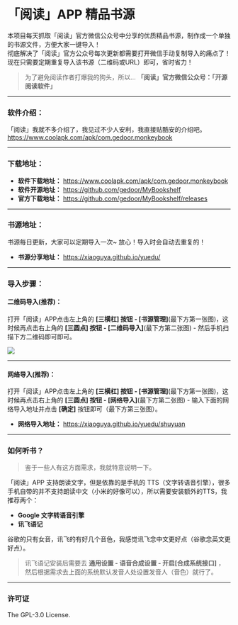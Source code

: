 # 「阅读」APP 精品书源

本项目每天抓取「阅读」官方微信公众号中分享的优质精品书源，制作成一个单独的书源文件，方便大家一键导入！  
彻底解决了「阅读」官方公众号每次更新都需要打开微信手动复制导入的痛点了！现在只需要定期重复导入该书源（二维码或URL）即可，省时省力！  
> 为了避免阅读作者打爆我的狗头，所以... **「阅读」官方微信公众号：「开源阅读软件」**  


****

### 软件介绍：
「阅读」我就不多介绍了，我见过不少人安利，我直接贴酷安的介绍吧。
https://www.coolapk.com/apk/com.gedoor.monkeybook

****

### 下载地址：
- **软件下载地址：** https://www.coolapk.com/apk/com.gedoor.monkeybook
- **软件开源地址：** https://github.com/gedoor/MyBookshelf
- **官方下载地址：** https://github.com/gedoor/MyBookshelf/releases

****

### 书源地址：
书源每日更新，大家可以定期导入一次~ 放心！导入时会自动去重复的！
- **书源分享地址：** https://xiaoguya.github.io/yuedu/

****

### 导入步骤：
#### 二维码导入(推荐)：
打开「阅读」APP点击左上角的 **\[三横杠\] 按钮 - \[书源管理\]**(最下方第一张图)，这时候再点击右上角的 **\[三圆点\] 按钮 - \[二维码导入\]**(最下方第二张图) - 然后手机扫描下方二维码即可即可。  

![](https://xiaoguya.github.io/yuedu/dist/img/img-06.png)

****

#### 网络导入(推荐)：
打开「阅读」APP点击左上角的 **\[三横杠\] 按钮 - \[书源管理\]**(最下方第一张图)，这时候再点击右上角的 **\[三圆点\] 按钮 - \[网络导入\]**(最下方第二张图) - 输入下面的网络导入地址并点击 **\[确定\]** 按钮即可（最下方第三张图）。  
- **网络导入地址：** https://xiaoguya.github.io/yuedu/shuyuan

****


### 如何听书？

> 鉴于一些人有这方面需求，我就特意说明一下。  

「阅读」APP 支持朗读文字，但是依靠的是手机的 TTS（文字转语音引擎），很多手机自带的并不支持朗读中文（小米的好像可以），所以需要安装额外的TTS，我推荐两个：
- **Google 文字转语音引擎**  
- **讯飞语记**  

谷歌的只有女音，讯飞的有好几个音色，我感觉讯飞念中文更好点（谷歌念英文更好点）。

> 讯飞语记安装后需要去 **通用设置 - 语音合成设置 - 开启\[合成系统接口\]** ，然后根据需求去上面的系统默认发音人处设置发音人（音色）就行了。  

****

### 许可证
The GPL-3.0 License.  
